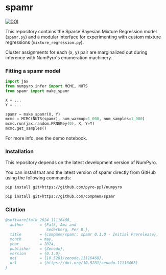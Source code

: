 # spamr

[![DOI](https://zenodo.org/badge/DOI/10.5281/zenodo.11116468.svg)](https://doi.org/10.5281/zenodo.11116468)

This repository contains the Sparse Bayesian Mixture Regression model (`spamr.py`) and a modular interface for experimenting with custom mixture regressions (`mixture_regression.py`). 

Cluster assignments for each (x, y) pair are marginalized out during inference with NumPyro's enumeration machinery.

###  Fitting a spamr model
```python
import jax
from numpyro.infer import MCMC, NUTS
from spamr import make_spamr

X = ...
Y = ...

spamr = make_spamr(X, Y)
mcmc = MCMC(NUTS(spamr), num_warmup=1_000, num_samples=1_000)
mcmc.run(jax.random.PRNGKey(0), X, Y=Y)
mcmc.get_samples()
```

For more info, see the demo notebook.

### Installation

This repository depends on the latest development version of NumPyro.

You can install that and the latest version of spamr directly from GitHub using the following commands:

```bash
pip install git+https://github.com/pyro-ppl/numpyro

pip install git+https://github.com/compmem/spamr
```

### Citation

```bibtex
@software{falk_2024_11116468,
  author       = {Falk, Ami and
                  Sederberg, Per B.},
  title        = {compmem/spamr: spamr 0.1.0 - Initial Prerelease},
  month        = may,
  year         = 2024,
  publisher    = {Zenodo},
  version      = {0.1.0},
  doi          = {10.5281/zenodo.11116468},
  url          = {https://doi.org/10.5281/zenodo.11116468}
}
```
